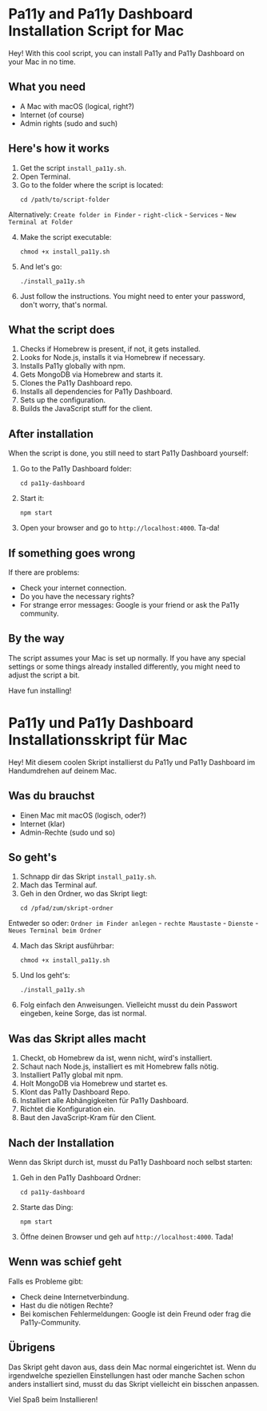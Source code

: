 # Pa11y and Pa11y Dashboard Installation Script for Mac
Hey! With this cool script, you can install Pa11y and Pa11y Dashboard on your Mac in no time.

## What you need
- A Mac with macOS (logical, right?)
- Internet (of course)
- Admin rights (sudo and such)

## Here's how it works
1. Get the script `install_pa11y.sh`.
2. Open Terminal.
3. Go to the folder where the script is located:
   ```
   cd /path/to/script-folder
   ```
Alternatively: `Create folder in Finder` - `right-click` - `Services` - `New Terminal at Folder`

4. Make the script executable:
   ```
   chmod +x install_pa11y.sh
   ```
5. And let's go:
   ```
   ./install_pa11y.sh
   ```
6. Just follow the instructions. You might need to enter your password, don't worry, that's normal.

## What the script does
1. Checks if Homebrew is present, if not, it gets installed.
2. Looks for Node.js, installs it via Homebrew if necessary.
3. Installs Pa11y globally with npm.
4. Gets MongoDB via Homebrew and starts it.
5. Clones the Pa11y Dashboard repo.
6. Installs all dependencies for Pa11y Dashboard.
7. Sets up the configuration.
8. Builds the JavaScript stuff for the client.

## After installation
When the script is done, you still need to start Pa11y Dashboard yourself:
1. Go to the Pa11y Dashboard folder:
   ```
   cd pa11y-dashboard
   ```
2. Start it:
   ```
   npm start
   ```
3. Open your browser and go to `http://localhost:4000`. Ta-da!

## If something goes wrong
If there are problems:
- Check your internet connection.
- Do you have the necessary rights?
- For strange error messages: Google is your friend or ask the Pa11y community.

## By the way
The script assumes your Mac is set up normally. If you have any special settings or some things already installed differently, you might need to adjust the script a bit.

Have fun installing!



# Pa11y und Pa11y Dashboard Installationsskript für Mac

Hey! Mit diesem coolen Skript installierst du Pa11y und Pa11y Dashboard im Handumdrehen auf deinem Mac.

## Was du brauchst

- Einen Mac mit macOS (logisch, oder?)
- Internet (klar)
- Admin-Rechte (sudo und so)

## So geht's

1. Schnapp dir das Skript `install_pa11y.sh`.
2. Mach das Terminal auf.
3. Geh in den Ordner, wo das Skript liegt:
   ```
   cd /pfad/zum/skript-ordner
   ```
Entweder so oder: `Ordner im Finder anlegen` - `rechte Maustaste` - `Dienste` - `Neues Terminal beim Ordner`


4. Mach das Skript ausführbar:
   ```
   chmod +x install_pa11y.sh
   ```
5. Und los geht's:
   ```
   ./install_pa11y.sh
   ```
6. Folg einfach den Anweisungen. Vielleicht musst du dein Passwort eingeben, keine Sorge, das ist normal.

## Was das Skript alles macht

1. Checkt, ob Homebrew da ist, wenn nicht, wird's installiert.
2. Schaut nach Node.js, installiert es mit Homebrew falls nötig.
3. Installiert Pa11y global mit npm.
4. Holt MongoDB via Homebrew und startet es.
5. Klont das Pa11y Dashboard Repo.
6. Installiert alle Abhängigkeiten für Pa11y Dashboard.
7. Richtet die Konfiguration ein.
8. Baut den JavaScript-Kram für den Client.

## Nach der Installation

Wenn das Skript durch ist, musst du Pa11y Dashboard noch selbst starten:

1. Geh in den Pa11y Dashboard Ordner:
   ```
   cd pa11y-dashboard
   ```
2. Starte das Ding:
   ```
   npm start
   ```
3. Öffne deinen Browser und geh auf `http://localhost:4000`. Tada!

## Wenn was schief geht

Falls es Probleme gibt:
- Check deine Internetverbindung.
- Hast du die nötigen Rechte?
- Bei komischen Fehlermeldungen: Google ist dein Freund oder frag die Pa11y-Community.

## Übrigens

Das Skript geht davon aus, dass dein Mac normal eingerichtet ist. Wenn du irgendwelche speziellen Einstellungen hast oder manche Sachen schon anders installiert sind, musst du das Skript vielleicht ein bisschen anpassen.

Viel Spaß beim Installieren!

